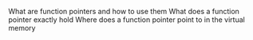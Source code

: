What are function pointers and how to use them What does a function pointer exactly hold Where does a function pointer point to in the virtual memory
